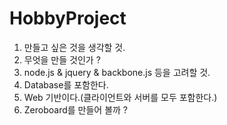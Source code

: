 HobbyProject
============

1. 만들고 싶은 것을 생각할 것.
2. 무엇을 만들 것인가 ?
3. node.js & jquery & backbone.js 등을  고려할 것.
4. Database를 포함한다.
5. Web 기반이다.(클라이언트와 서버를 모두 포함한다.)
6. Zeroboard를 만들어 볼까 ?